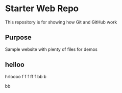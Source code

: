 # Starter Web Repo

This repository is for showing how Git and GitHub work

## Purpose

Sample website with plenty of files for demos

## helloo

hrloooo 
f
f
f
ff
f
bb
b

bb
